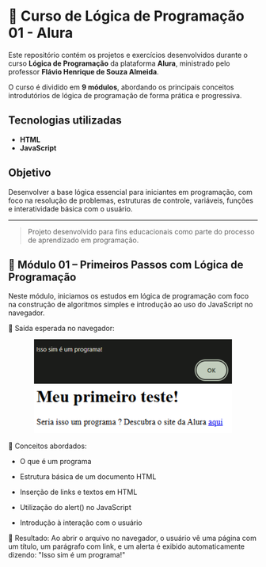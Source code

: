 # 🧠 Curso de Lógica de Programação 01 - Alura
 Este repositório contém os projetos e exercícios desenvolvidos durante o curso **Lógica de Programação** da plataforma **Alura**, ministrado pelo professor **Flávio Henrique de Souza Almeida**.

O curso é dividido em **9 módulos**, abordando os principais conceitos introdutórios de lógica de programação de forma prática e progressiva.

## Tecnologias utilizadas

- **HTML**
- **JavaScript**

## Objetivo

Desenvolver a base lógica essencial para iniciantes em programação, com foco na resolução de problemas, estruturas de controle, variáveis, funções e interatividade básica com o usuário.

---

> Projeto desenvolvido para fins educacionais como parte do processo de aprendizado em programação.

## 📘 Módulo 01 – Primeiros Passos com Lógica de Programação
Neste módulo, iniciamos os estudos em lógica de programação com foco na construção de algoritmos simples e introdução ao uso do JavaScript no navegador.

📄 Saída esperada no navegador:

 <p align="center">
    <img src="modulo01/alert.png" width="400px"/>
    <img src="modulo01/primeiroTeste.png" width="400px"/>
 </p>


🧠 Conceitos abordados:

- O que é um programa

- Estrutura básica de um documento HTML

- Inserção de links e textos em HTML

- Utilização do alert() no JavaScript

- Introdução à interação com o usuário

🚀 Resultado:
Ao abrir o arquivo no navegador, o usuário vê uma página com um título, um parágrafo com link, e um alerta é exibido automaticamente dizendo: "Isso sim é um programa!"
